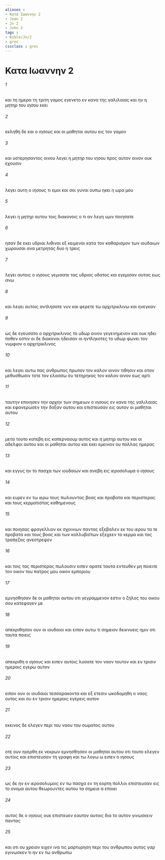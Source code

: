 ```yaml
---
aliases : 
- Κατα Iωαννην 2
- Jean 2
- Jn 2
- John 2
tags : 
- Bible/Jn/2
- grec
cssclass : grec
---
```


# Κατα Iωαννην 2

###### 1
και τη ημερα τη τριτη γαμος εγενετο εν κανα της γαλιλαιας και ην η μητηρ του ιησου εκει
###### 2
εκληθη δε και ο ιησους και οι μαθηται αυτου εις τον γαμον
###### 3
και υστερησαντος οινου λεγει η μητηρ του ιησου προς αυτον οινον ουκ εχουσιν
###### 4
λεγει αυτη ο ιησους τι εμοι και σοι γυναι ουπω ηκει η ωρα μου
###### 5
λεγει η μητηρ αυτου τοις διακονοις ο τι αν λεγη υμιν ποιησατε
###### 6
ησαν δε εκει υδριαι λιθιναι εξ κειμεναι κατα τον καθαρισμον των ιουδαιων χωρουσαι ανα μετρητας δυο η τρεις
###### 7
λεγει αυτοις ο ιησους γεμισατε τας υδριας υδατος και εγεμισαν αυτας εως ανω
###### 8
και λεγει αυτοις αντλησατε νυν και φερετε τω αρχιτρικλινω και ηνεγκαν
###### 9
ως δε εγευσατο ο αρχιτρικλινος το υδωρ οινον γεγενημενον και ουκ ηδει ποθεν εστιν οι δε διακονοι ηδεισαν οι ηντληκοτες το υδωρ φωνει τον νυμφιον ο αρχιτρικλινος
###### 10
και λεγει αυτω πας ανθρωπος πρωτον τον καλον οινον τιθησιν και οταν μεθυσθωσιν τοτε τον ελασσω συ τετηρηκας τον καλον οινον εως αρτι
###### 11
ταυτην εποιησεν την αρχην των σημειων ο ιησους εν κανα της γαλιλαιας και εφανερωσεν την δοξαν αυτου και επιστευσαν εις αυτον οι μαθηται αυτου
###### 12
μετα τουτο κατεβη εις καπερναουμ αυτος και η μητηρ αυτου και οι αδελφοι αυτου και οι μαθηται αυτου και εκει εμειναν ου πολλας ημερας
###### 13
και εγγυς ην το πασχα των ιουδαιων και ανεβη εις ιεροσολυμα ο ιησους
###### 14
και ευρεν εν τω ιερω τους πωλουντας βοας και προβατα και περιστερας και τους κερματιστας καθημενους
###### 15
και ποιησας φραγελλιον εκ σχοινιων παντας εξεβαλεν εκ του ιερου τα τε προβατα και τους βοας και των κολλυβιστων εξεχεεν το κερμα και τας τραπεζας ανεστρεψεν
###### 16
και τοις τας περιστερας πωλουσιν ειπεν αρατε ταυτα εντευθεν μη ποιειτε τον οικον του πατρος μου οικον εμποριου
###### 17
εμνησθησαν δε οι μαθηται αυτου οτι γεγραμμενον εστιν ο ζηλος του οικου σου κατεφαγεν με
###### 18
απεκριθησαν ουν οι ιουδαιοι και ειπον αυτω τι σημειον δεικνυεις ημιν οτι ταυτα ποιεις
###### 19
απεκριθη ο ιησους και ειπεν αυτοις λυσατε τον ναον τουτον και εν τρισιν ημεραις εγερω αυτον
###### 20
ειπον ουν οι ιουδαιοι τεσσαρακοντα και εξ ετεσιν ωκοδομηθη ο ναος ουτος και συ εν τρισιν ημεραις εγερεις αυτον
###### 21
εκεινος δε ελεγεν περι του ναου του σωματος αυτου
###### 22
οτε ουν ηγερθη εκ νεκρων εμνησθησαν οι μαθηται αυτου οτι τουτο ελεγεν αυτοις και επιστευσαν τη γραφη και τω λογω ω ειπεν ο ιησους
###### 23
ως δε ην εν ιεροσολυμοις εν τω πασχα εν τη εορτη πολλοι επιστευσαν εις το ονομα αυτου θεωρουντες αυτου τα σημεια α εποιει
###### 24
αυτος δε ο ιησους ουκ επιστευεν εαυτον αυτοις δια το αυτον γινωσκειν παντας
###### 25
και οτι ου χρειαν ειχεν ινα τις μαρτυρηση περι του ανθρωπου αυτος γαρ εγινωσκεν τι ην εν τω ανθρωπω
